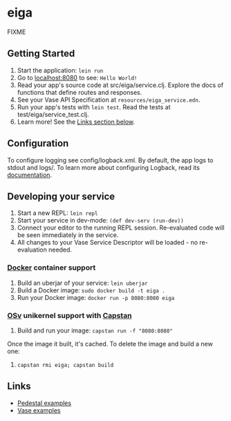 # eiga

FIXME

## Getting Started

1. Start the application: `lein run`
2. Go to [localhost:8080](http://localhost:8080/) to see: `Hello World!`
3. Read your app's source code at src/eiga/service.clj. Explore the docs of functions
   that define routes and responses.
4. See your Vase API Specification at `resources/eiga_service.edn`.
5. Run your app's tests with `lein test`. Read the tests at test/eiga/service_test.clj.
6. Learn more! See the [Links section below](#links).


## Configuration

To configure logging see config/logback.xml. By default, the app logs to stdout and logs/.
To learn more about configuring Logback, read its [documentation](http://logback.qos.ch/documentation.html).


## Developing your service

1. Start a new REPL: `lein repl`
2. Start your service in dev-mode: `(def dev-serv (run-dev))`
3. Connect your editor to the running REPL session.
   Re-evaluated code will be seen immediately in the service.
4. All changes to your Vase Service Descriptor will be loaded - no re-evaluation
   needed.

### [Docker](https://www.docker.com/) container support

1. Build an uberjar of your service: `lein uberjar`
2. Build a Docker image: `sudo docker build -t eiga .`
3. Run your Docker image: `docker run -p 8080:8080 eiga`

### [OSv](http://osv.io/) unikernel support with [Capstan](http://osv.io/capstan/)

1. Build and run your image: `capstan run -f "8080:8080"`

Once the image it built, it's cached.  To delete the image and build a new one:

1. `capstan rmi eiga; capstan build`


## Links

 * [Pedestal examples](https://github.com/pedestal/samples)
 * [Vase examples](https://github.com/___/vase/samples)


